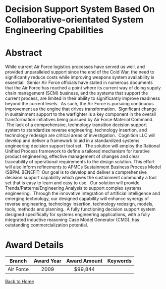 
Decision Support System Based On Collaborative-orientated System Engineering Cpabilities
========================================================================================

# Abstract


While current Air Force logistics processes have served us well, and provided unparalleled support since the end of the Cold War, the need to significantly reduce costs while improving weapons system availability is essential.  Senior Air Force officials have stated in numerous documents that the Air Force has reached a point where its current way of doing supply chain management (SCM) business, and the systems that support the current process, are limited in their ability to significantly improve readiness beyond the current levels.  As such, the Air Force is pursuing continuous improvement as the engine that drives transformation.  Significant change in sustainment support to the warfighter is a key component in the overall transformation initiatives being pursued by Air Force Material Command.  The lack of a comprehensive, technology transition decision support system to standardize reverse engineering, technology insertion, and technology redesign are critical areas of investigation.  Cognition LLC will develop and deliver a framework to aid in a standardized systems engineering decision support tool set.  The solution will employ the Rational Unified Process framework to define a tailored mechanism for iterative product engineering, effective management of changes and clear traceability of operational requirements to the design solution. This effort will also inform refinements to AFMCs Sustainment Business Process Model (SBPM.  BENEFIT: Our goal is to develop and deliver a comprehensive decision support capability which gives the sustainment community a tool set that is easy to learn and easy to use.  Our solution will provide Trends/Patterns/Engineering Analysis to support complex systems engineering.  Through the innovative integration of artificial intelligence and emerging technology, our designed capability will enhance synergy of reverse engineering, technology insertion, technology redesign, models, tools, methods and planning.  A fully functioning decision support system designed specifically for systems engineering applications, with a fully integrated inductive reasoning Case Model Generator (CMG), has outstanding commercialization potential.  

# Award Details

|Branch|Award Year|Award Amount|Keywords|
| :---: | :---: | :---: | :---: |
|Air Force|2009|$99,844||
  
  


[Back to Home](https://github.com/chrischow/dod_sbir_awards/DJ/#1330)